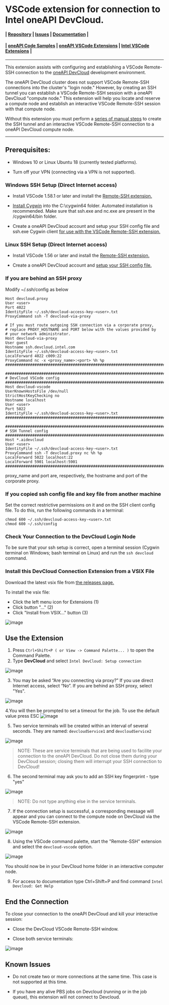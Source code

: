 # VSCode extension for connection to Intel oneAPI DevCloud.

#### | [Repository][vsix-repo] | [Issues][vsix-issues] | [Documentation][vsix-docs] |

[vsix-repo]:   <https://github.com/intel/vscode-oneapi-devcloud-connect>
[vsix-issues]: <https://github.com/intel-innersource/frameworks.ide.vscode.extensions.oneapi-devcloud-connect/issues>
[vsix-docs]:   <https://github.com/intel-innersource/frameworks.ide.vscode.extensions.oneapi-devcloud-connect#readme>


#### | [oneAPI Code Samples][oneapi-samples] | [oneAPI VSCode Extensions][oneapi-samples] | [Intel VSCode Extensions][intel-extensions] |

[oneapi-samples]:    <https://github.com/oneapi-src/oneAPI-samples>
[oneapi-extensions]: <https://marketplace.visualstudio.com/search?term=oneapi&target=VSCode>
[intel-extensions]:  <https://marketplace.visualstudio.com/publishers/intel-corporation>

***

This extension assists with configuring and establishing a VSCode Remote-SSH
connection to the [oneAPI DevCloud](https://devcloud.intel.com/oneapi/)
development environment.

The oneAPI DevCloud cluster does not support VSCode Remote-SSH connections
into the cluster's "login node." However, by creating an SSH tunnel you can
establish a VSCode Remote-SSH session with a oneAPI DevCloud "compute node."
This extension will help you locate and reserve a compute node and establish
an interactive VSCode Remote-SSH session with that compute node.

Without this extension you must perform a [series of manual
steps][manual-remote-ssh] to create the SSH tunnel and an interactive VSCode
Remote-SSH connection to a oneAPI DevCloud compute node.

[manual-remote-ssh]: <https://devcloud.intel.com/oneapi/documentation/connect-with-vscode>

***


## Prerequisites:

* Windows 10 or Linux Ubuntu 18 (currently tested platforms).

* Turn off your VPN (connecting via a VPN is not supported).


### Windows SSH Setup (Direct Internet access)

* Install VSCode 1.58.1 or later and install the [Remote-SSH
extension.](https://marketplace.visualstudio.com/items?itemName=ms-vscode-remote.remote-ssh)

* [Install
Cygwin](https://devcloud.intel.com/oneapi/documentation/connect-with-ssh-windows-cygwin)
into the C:\cygwin64 folder. Automated installation is recommended. Make sure
that ssh.exe and nc.exe are present in the /cygwin64/bin folder.

* Create a oneAPI DevCloud account and setup your SSH config file and ssh.exe
Cygwin client [for use with the VSCode Remote-SSH
extension.](https://devcloud.intel.com/oneapi/documentation/connect-with-vscode)

### Linux SSH Setup (Direct Internet access)

* Install VSCode 1.56 or later and install the [Remote-SSH
extension.](https://marketplace.visualstudio.com/items?itemName=ms-vscode-remote.remote-ssh)

* Create a oneAPI DevCloud account and [setup your SSH config file.](https://devcloud.intel.com/oneapi/documentation/connect-with-vscode)

### If you are behind an SSH proxy

Modify ~/.ssh/config as below
```
Host devcloud.proxy
User <user>
Port 4022
IdentityFile ~/.ssh/devcloud-access-key-<user>.txt
ProxyCommand ssh -T devcloud-via-proxy

# If you must route outgoing SSH connection via a corporate proxy,
# replace PROXY_HOSTNAME and PORT below with the values provided by
# your network administrator.
Host devcloud-via-proxy
User guest
Hostname ssh.devcloud.intel.com
IdentityFile ~/.ssh/devcloud-access-key-<user>.txt
LocalForward 4022 c009:22
ProxyCommand nc -x <proxy_name>:<port> %h %p
################################################################################################

################################################################################################
# DevCloud VSCode config
################################################################################################
Host devcloud-vscode
UserKnownHostsFile /dev/null
StrictHostKeyChecking no
Hostname localhost
User <user>
Port 5022
IdentityFile ~/.ssh/devcloud-access-key-<user>.txt
################################################################################################

################################################################################################
# SSH Tunnel config
################################################################################################
Host *.aidevcloud
User <user>
IdentityFile ~/.ssh/devcloud-access-key-<user>.txt
ProxyCommand ssh -T devcloud.proxy nc %h %p
LocalForward 5022 localhost:22
LocalForward 5901 localhost:5901
################################################################################################

```
proxy_name and port  are, respectively, the hostname and port of the corporate proxy.

### If you copied ssh config file and key file from another machine

Set the correct restrictive permissions on it and on the SSH client config file. To do this, run the following commands in a terminal:

```
chmod 600 ~/.ssh/devcloud-access-key-<user>.txt
chmod 600 ~/.ssh/config
```

### Check Your Connection to the DevCloud Login Node

To be sure that your ssh setup is correct, open a terminal session (Cygwin
terminal on Windows; bash terminal on Linux) and run the `ssh devcloud`
command.


### Install this DevCloud Connection Extension from a VSIX File

Download the latest vsix file from [the releases
page.](https://github.com/intel-innersource/frameworks.ide.vscode.extensions.oneapi-devcloud-connect/releases)

To install the vsix file:

* Click the left menu icon for Extensions (1)
* Click button "..." (2)
* Click "Install from VSIX..." button (3)

![image](https://github.com/intel-innersource/frameworks.ide.vscode.extensions.oneapi-devcloud-connect/assets/40661523/f173026a-33b4-44bc-b9b0-702ffc9d33e3)


## Use the Extension

1. Press `Ctrl+Shift+P ( or View -> Command Palette... )` to open the Command Palette.
2. Type **DevCloud** and select `Intel DevCloud: Setup connection`

![image](https://github.com/intel-innersource/frameworks.ide.vscode.extensions.oneapi-devcloud-connect/assets/40661523/22faa42a-cb5c-43ab-b37e-f7ad63f37e6c)

3. You may be asked “Are you connecting via proxy?” If you use direct Internet access, select “No”. If you are behind an SSH proxy, select "Yes".

![image](https://github.com/intel-innersource/frameworks.ide.vscode.extensions.oneapi-devcloud-connect/assets/40661523/3c45a5b8-7cbc-45d3-880d-2fd7c1feba08)

4.You will then be prompted to set a timeout for the job. To use the default value press ESC
![image](https://github.com/intel-innersource/frameworks.ide.vscode.extensions.oneapi-devcloud-connect/assets/81574619/8c2872a2-1fd7-4e2f-b36c-ccdb4f29e92b)

5. Two service terminals will be created within an interval of several
seconds. They are named: `devcloudService1` and `devcloudService2`

![image](https://github.com/intel-innersource/frameworks.ide.vscode.extensions.oneapi-devcloud-connect/assets/40661523/d2bf8f12-3fd7-41ae-b262-2247ace75f26)

> NOTE: These are service terminals that are being used to facilite your
connection to the oneAPI DevCloud. Do not close them during your DevCloud
session; closing them will interrupt your SSH connection to DevCloud!

6. The second terminal may ask you to add an SSH key fingerprint - type "yes"

![image](https://github.com/intel-innersource/frameworks.ide.vscode.extensions.oneapi-devcloud-connect/assets/40661523/0bde8ba6-90e0-42b2-a750-c047c11c75d0)

> NOTE: Do not type anything else in the service terminals.

7. If the connection setup is successful, a corresponding message will appear
and you can connect to the compute node on DevCloud via the VSCode Remote-SSH
extension.

![image](https://github.com/intel-innersource/frameworks.ide.vscode.extensions.oneapi-devcloud-connect/assets/40661523/11194224-0d41-4a1d-b440-dbc5291caf1e)

8. Using the VSCode command palette, start the "Remote-SSH" extension and
select the `devcloud-vscode` option.

![image](https://github.com/intel-innersource/frameworks.ide.vscode.extensions.oneapi-devcloud-connect/assets/40661523/2911875a-cc86-452b-98a9-f189c223073b)

You should now be in your DevCloud home folder in an interactive computer node.

9. For access to documentation type Ctrl+Shift+P and find command `Intel Devcloud: Get Help`


## End the Connection

To close your connection to the oneAPI DevCloud and kill your interactive session:

* Close the DevCloud VSCode Remote-SSH window.

* Close both service terminals:

![image](https://github.com/intel-innersource/frameworks.ide.vscode.extensions.oneapi-devcloud-connect/assets/40661523/329e8f4f-1bb1-4ee8-9a3b-fd06ba436311)


## Known Issues

* Do not create two or more connections at the same time. This case is not
supported at this time.

* If you have any alive PBS jobs on Devcloud (running or in the job queue),
this extension will not connect to Devcloud.
